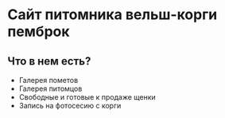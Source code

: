 # Сайт питомника вельш-корги пемброк

## Что в нем есть?

* Галерея пометов
* Галерея питомцов
* Свободные и готовые к продаже щенки
* Запись на фотосесию с корги